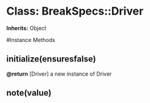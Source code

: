# Class: BreakSpecs::Driver
**Inherits:** Object
    




#Instance Methods
## initialize(ensuresfalse) [](#method-i-initialize)

**@return** [Driver] a new instance of Driver

## note(value) [](#method-i-note)

